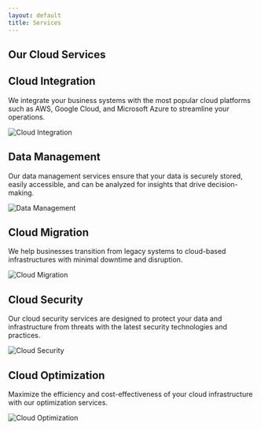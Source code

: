```yaml
---
layout: default
title: Services
---
```


<section class="services-page">
  <h1>Our Cloud Services</h1>

  <div class="service">
    <h2>Cloud Integration</h2>
    <p>We integrate your business systems with the most popular cloud platforms such as AWS, Google Cloud, and Microsoft Azure to streamline your operations.</p>
    <img src="{{ '/assets/images/cloud-integration.jpg' | relative_url }}" alt="Cloud Integration">
  </div>

  <div class="service">
    <h2>Data Management</h2>
    <p>Our data management services ensure that your data is securely stored, easily accessible, and can be analyzed for insights that drive decision-making.</p>
    <img src="{{ '/assets/images/data-management.jpg' | relative_url }}" alt="Data Management">
  </div>

  <div class="service">
    <h2>Cloud Migration</h2>
    <p>We help businesses transition from legacy systems to cloud-based infrastructures with minimal downtime and disruption.</p>
    <img src="{{ '/assets/images/cloud-migration.jpg' | relative_url }}" alt="Cloud Migration">
  </div>

  <div class="service">
    <h2>Cloud Security</h2>
    <p>Our cloud security services are designed to protect your data and infrastructure from threats with the latest security technologies and practices.</p>
    <img src="{{ '/assets/images/cloud-security.jpg' | relative_url }}" alt="Cloud Security">
  </div>

  <div class="service">
    <h2>Cloud Optimization</h2>
    <p>Maximize the efficiency and cost-effectiveness of your cloud infrastructure with our optimization services.</p>
    <img src="{{ '/assets/images/cloud-optimization.jpg' | relative_url }}" alt="Cloud Optimization">
  </div>
</section>
